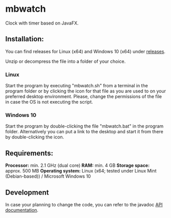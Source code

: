 # mbwatch
Clock with timer based on JavaFX.

<h2>Installation:</h2>
You can find releases for Linux (x64) and Windows 10 (x64) under <a href="https://github.com/jimbombo-beep/mbwatch/releases/tag/alpha">releases</a>.

Unzip or decompress the file into a folder of your choice.

<h3>Linux</h3>
Start the program by executing "mbwatch.sh" from a terminal in the program folder or by clicking the icon for that file
as you are used to on your preferred desktop environment.
Please, change the permissions of the file in case the OS is not executing the script.

<h3>Windows 10</h3>
Start the program by double-clicking the file "mbwatch.bat" in the program folder. Alternatively you can put a link to the
desktop and start it from there by double-clicking the icon.

<h2>Requirements:</h2>
<b>Processor:</b>          min. 2.1 GHz (dual core)
<b>RAM:</b>                min. 4 GB
<b>Storage space:</b>      approx. 500 MB
<b>Operating system:</b>   Linux (x64; tested under Linux Mint (Debian-based)) / Microsoft Windows 10

<h2>Development</h2>
In case your planning to change the code, you can refer to the javadoc <a href="https://github.com/jimbombo-beep/mbwatch/blob/main/doc/index.html">API documentation</a>.
